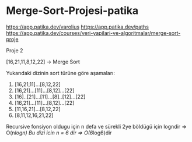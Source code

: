 # Merge-Sort-Projesi-patika

https://app.patika.dev/varolius
https://app.patika.dev/paths
https://app.patika.dev/courses/veri-yapilari-ve-algoritmalar/merge-sort-proje


Proje 2

[16,21,11,8,12,22] -> Merge Sort

Yukarıdaki dizinin sort türüne göre aşamaları:

1. [16,21,11]...[8,12,22]
2. [16,21]...[11]...[8,12]...[22]
3. [16]..[21]...[11]...[8]..[12]...[22]
4. [16,21]...[11]...[8,12]...[22]
5. [11,16,21]...[8,12,22]
6. [8,11,12,16,21,22]


Recursive fonsiyon oldugu için n defa ve sürekli 2ye böldügü için logndir => O(n*logn) 
Bu dizi icin n = 6 dir => O(6*log6)dir
